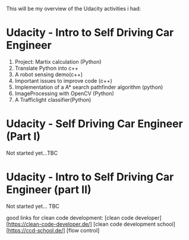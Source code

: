 This will be my overview of the Udacity activities i had:

Udacity - Intro to Self Driving Car Engineer
==============================================
1. Project: Martix calculation (Python)
2. Translate Python into c++
3. A robot sensing demo(c++)
5. Important issues to improve code (c++)
6. Implementation of a A* search pathfinder algorithm (python)
7. ImageProcessing with OpenCV (Python)
8. A Trafficlight classifier(Python)


Udacity - Self Driving Car Engineer (Part I)
==============================================
Not started yet...TBC


Udacity - Intro to Self Driving Car Engineer (part II)
========================================================
Not started yet... TBC

good links for clean code development:
[clean code developer][https://clean-code-developer.de/]
[clean code development school][https://ccd-school.de/]
[flow control]
